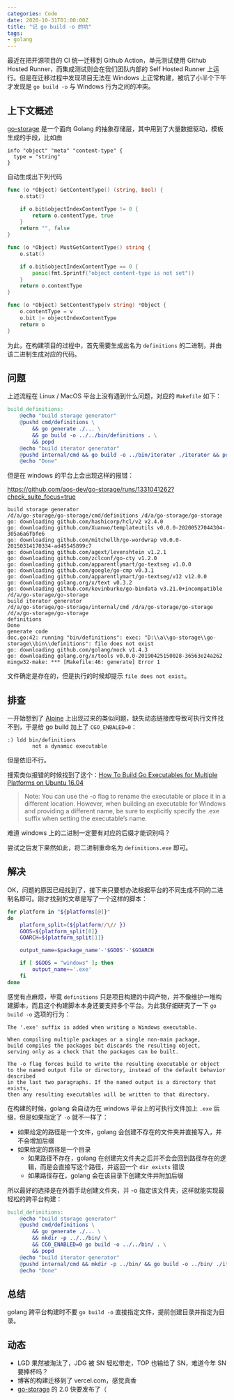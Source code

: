 ```yaml
---
categories: Code
date: 2020-10-31T01:00:00Z
title: "记 go build -o 的坑"
tags:
- golang
---
```


最近在把开源项目的 CI 统一迁移到 Github Action，单元测试使用 Github Hosted Runner，而集成测试则会在我们团队内部的 Self Hosted Runner 上运行。但是在迁移过程中发现项目无法在 Windows 上正常构建，被坑了小半个下午才发现是 `go build -o` 与 Windows 行为之间的冲突。

## 上下文概述

[go-storage](https://github.com/aos-dev/go-storage) 是一个面向 Golang 的抽象存储层，其中用到了大量数据驱动，模板生成的手段，比如由

```hcl
info "object" "meta" "content-type" {
  type = "string"
}
```

自动生成出下列代码

```go
func (o *Object) GetContentType() (string, bool) {
	o.stat()

	if o.bit&objectIndexContentType != 0 {
		return o.contentType, true
	}
	return "", false
}

func (o *Object) MustGetContentType() string {
	o.stat()

	if o.bit&objectIndexContentType == 0 {
		panic(fmt.Sprintf("object content-type is not set"))
	}
	return o.contentType
}

func (o *Object) SetContentType(v string) *Object {
	o.contentType = v
	o.bit |= objectIndexContentType
	return o
}
```

为此，在构建项目的过程中，首先需要生成出名为 `definitions` 的二进制，并由该二进制生成对应的代码。

## 问题

上述流程在 Linux / MacOS 平台上没有遇到什么问题，对应的 `Makefile` 如下：

```makefile
build_definitions:
	@echo "build storage generator"
	@pushd cmd/definitions \
		&& go generate ./... \
		&& go build -o ../../bin/definitions . \
		&& popd
	@echo "build iterator generator"
	@pushd internal/cmd && go build -o ../bin/iterator ./iterator && popd
	@echo "Done"
```

但是在 windows 的平台上会出现这样的报错：

<https://github.com/aos-dev/go-storage/runs/1331041262?check_suite_focus=true>

```
build storage generator
/d/a/go-storage/go-storage/cmd/definitions /d/a/go-storage/go-storage
go: downloading github.com/hashicorp/hcl/v2 v2.4.0
go: downloading github.com/Xuanwo/templateutils v0.0.0-20200527044304-305a6a6fbfe6
go: downloading github.com/mitchellh/go-wordwrap v0.0.0-20150314170334-ad45545899c7
go: downloading github.com/agext/levenshtein v1.2.1
go: downloading github.com/zclconf/go-cty v1.2.0
go: downloading github.com/apparentlymart/go-textseg v1.0.0
go: downloading github.com/google/go-cmp v0.3.1
go: downloading github.com/apparentlymart/go-textseg/v12 v12.0.0
go: downloading golang.org/x/text v0.3.2
go: downloading github.com/kevinburke/go-bindata v3.21.0+incompatible
/d/a/go-storage/go-storage
build iterator generator
/d/a/go-storage/go-storage/internal/cmd /d/a/go-storage/go-storage
/d/a/go-storage/go-storage
definitions
Done
generate code
doc.go:42: running "bin/definitions": exec: "D:\\a\\go-storage\\go-storage\\bin\\definitions": file does not exist
go: downloading github.com/golang/mock v1.4.3
go: downloading golang.org/x/tools v0.0.0-20190425150028-36563e24a262
mingw32-make: *** [Makefile:46: generate] Error 1
```

文件确定是存在的，但是执行的时候却提示 `file does not exist`。

## 排查

一开始想到了 [Alpine](https://alpinelinux.org/) 上出现过来的类似问题，缺失动态链接库导致可执行文件找不到，于是给 go build 加上了 `CGO_ENBALED=0`：

```
:) ldd bin/definitions
        not a dynamic executable
```

但是依旧不行。

搜索类似报错的时候找到了这个：[How To Build Go Executables for Multiple Platforms on Ubuntu 16.04](https://www.digitalocean.com/community/tutorials/how-to-build-go-executables-for-multiple-platforms-on-ubuntu-16-04)


> Note: You can use the -o flag to rename the executable or place it in a different location. However, when building an executable for Windows and providing a different name, be sure to explicitly specify the .exe suffix when setting the executable’s name.

难道 windows 上的二进制一定要有对应的后缀才能识别吗？

尝试之后发下果然如此，将二进制重命名为 `definitions.exe` 即可。

## 解决

OK，问题的原因已经找到了，接下来只要想办法根据平台的不同生成不同的二进制名即可。刚才找到的文章是写了一个这样的脚本：

```bash
for platform in "${platforms[@]}"
do
    platform_split=(${platform//\// })
    GOOS=${platform_split[0]}
    GOARCH=${platform_split[1]}

    output_name=$package_name'-'$GOOS'-'$GOARCH

    if [ $GOOS = "windows" ]; then
        output_name+='.exe'
    fi
done
```

感觉有点麻烦，毕竟 `definitions` 只是项目构建的中间产物，并不像维护一堆构建脚本，而且这个构建脚本本身还要支持多个平台。为此我仔细研究了一下 `go build -o` 选项的行为：

```
The '.exe' suffix is added when writing a Windows executable.

When compiling multiple packages or a single non-main package,
build compiles the packages but discards the resulting object,
serving only as a check that the packages can be built.

The -o flag forces build to write the resulting executable or object
to the named output file or directory, instead of the default behavior described
in the last two paragraphs. If the named output is a directory that exists,
then any resulting executables will be written to that directory.
```

在构建的时候，golang 会自动为在 windows 平台上的可执行文件加上 `.exe` 后缀，但是如果指定了 `-o` 就不一样了：

- 如果给定的路径是一个文件，golang 会创建不存在的文件夹并直接写入，并不会增加后缀
- 如果给定的路径是一个目录
  - 如果路径不存在，golang 在创建完文件夹之后并不会会回到路径存在的逻辑，而是会直接写这个路径，并返回一个 `dir exists` 错误
  - 如果路径存在，golang 会在该目录下创建文件并附加后缀

所以最好的选择是在外面手动创建文件夹，并 -o 指定该文件夹，这样就能实现最轻松的跨平台构建：

```makefile
build_definitions:
	@echo "build storage generator"
	@pushd cmd/definitions \
		&& go generate ./... \
		&& mkdir -p ../../bin/ \
		&& CGO_ENABLED=0 go build -o ../../bin/ . \
		&& popd
	@echo "build iterator generator"
	@pushd internal/cmd && mkdir -p ../bin/ && go build -o ../bin/ ./iterator && popd
	@echo "Done"
```

## 总结

golang 跨平台构建时不要 `go build -o` 直接指定文件，提前创建目录并指定为目录。

## 动态

- LGD 果然被淘汰了，JDG 被 SN 轻松带走，TOP 也输给了 SN，难道今年 SN 要捧杯吗？
- 博客的构建迁移到了 vercel.com，感觉真香
- [go-storage](https://github.com/aos-dev/go-storage) 的 2.0 快要发布了（
